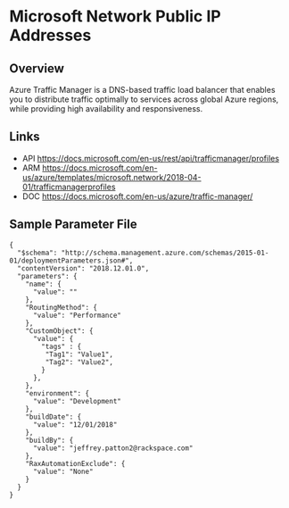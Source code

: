 # Microsoft Network Public IP Addresses

## Overview
Azure Traffic Manager is a DNS-based traffic load balancer that enables you to distribute traffic optimally to services across global Azure regions, while providing high availability and responsiveness.

## Links
- API https://docs.microsoft.com/en-us/rest/api/trafficmanager/profiles
- ARM https://docs.microsoft.com/en-us/azure/templates/microsoft.network/2018-04-01/trafficmanagerprofiles
- DOC https://docs.microsoft.com/en-us/azure/traffic-manager/

## Sample Parameter File
```
{
  "$schema": "http://schema.management.azure.com/schemas/2015-01-01/deploymentParameters.json#",
  "contentVersion": "2018.12.01.0",
  "parameters": {
    "name": {
      "value": ""
    },
    "RoutingMethod": {
      "value": "Performance"
    },
    "CustomObject": {
      "value": {
        "tags" : {
         "Tag1": "Value1",
         "Tag2": "Value2",
        }
      },
    },
    "environment": {
      "value": "Development"
    },
    "buildDate": {
      "value": "12/01/2018"
    },
    "buildBy": {
      "value": "jeffrey.patton2@rackspace.com"
    },
    "RaxAutomationExclude": {
      "value": "None"
    }
  }
}
```